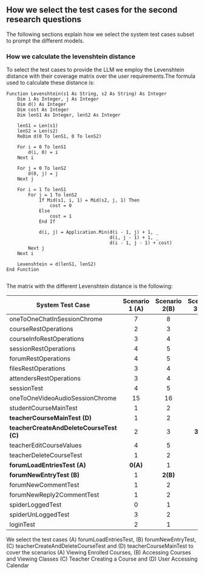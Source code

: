 ## How we select the test cases for the second research questions
The following sections explain how we select the system test cases subset to prompt the different models.
### How we calculate the levenshtein distance
To select the test cases to provide the LLM we employ the Levenshtein distance with their coverage matrix over the 
user requirements.The formula used to calculate these distance is:
````vba
Function Levenshtein(s1 As String, s2 As String) As Integer
    Dim i As Integer, j As Integer
    Dim d() As Integer
    Dim cost As Integer
    Dim lenS1 As Integer, lenS2 As Integer
    
    lenS1 = Len(s1)
    lenS2 = Len(s2)
    ReDim d(0 To lenS1, 0 To lenS2)
    
    For i = 0 To lenS1
        d(i, 0) = i
    Next i
    
    For j = 0 To lenS2
        d(0, j) = j
    Next j
    
    For i = 1 To lenS1
        For j = 1 To lenS2
            If Mid(s1, i, 1) = Mid(s2, j, 1) Then
                cost = 0
            Else
                cost = 1
            End If
            
            d(i, j) = Application.Min(d(i - 1, j) + 1, _
                                      d(i, j - 1) + 1, _
                                      d(i - 1, j - 1) + cost)
        Next j
    Next i
    
    Levenshtein = d(lenS1, lenS2)
End Function
 
````
The matrix with the different Levenshtein distance is  the following:

| System Test Case                         | **Scenario 1 (A)** | **Scenario 2(B)** | **Scenario 3 (C)** | Scenario 4 | Scenario 5 | Scenario 8 | Scenario 9 | Scenario 10 | Scenario 11 | Scenario 12 | Scenario 13 | **Scenario 14 (D)** | Scenario 15 |
|------------------------------------------|:------------------:|:-----------------:|:------------------:|:----------:|:----------:|:----------:|:----------:|:-----------:|:-----------:|:-----------:|:-----------:|:-------------------:|:-----------:|
| oneToOneChatInSessionChrome              |         7          |         8         |         9          |     14     |     11     |     10     |     9      |     10      |     10      |     10      |     10      |         10          |     13      |
| courseRestOperations                     |         2          |         3         |         3          |     10     |     7      |     5      |     4      |      3      |      5      |      5      |      5      |          5          |      8      |
| courseInfoRestOperations                 |         3          |         4         |         4          |     10     |     8      |     6      |     5      |      4      |      5      |      5      |      4      |          6          |      9      |
| sessionRestOperations                    |         4          |         5         |         5          |     6      |     9      |     7      |     6      |      7      |      7      |      7      |      7      |          7          |     10      |
| forumRestOperations                      |         4          |         5         |         5          |     8      |     5      |     7      |     6      |      7      |      7      |      7      |      7      |          7          |     10      |
| filesRestOperations                      |         3          |         4         |         4          |     8      |     6      |     6      |     5      |      6      |      6      |      6      |      6      |          6          |      9      |
| attendersRestOperations                  |         3          |         4         |         4          |     9      |     8      |     6      |     5      |      6      |      6      |      6      |      6      |          6          |      7      |
| sessionTest                              |         4          |         5         |         6          |     11     |     8      |     7      |     6      |      7      |      7      |      7      |      7      |          7          |     10      |
| oneToOneVideoAudioSessionChrome          |         15         |        16         |         17         |     16     |     17     |     18     |     17     |     18      |     18      |     18      |     18      |         18          |     21      |
| studentCourseMainTest                    |         1          |         2         |         4          |     9      |     6      |     3      |     3      |      4      |      4      |      4      |      4      |          2          |      7      |
| **teacherCourseMainTest (D)**            |         1          |         2         |         4          |     9      |     6      |     3      |     3      |      4      |      4      |      4      |      4      |      **2(D)**       |      7      |
| **teacherCreateAndDeleteCourseTest (C)** |         2          |         3         |      **3(C)**      |     10     |     7      |     5      |     4      |      3      |      5      |      5      |      5      |          5          |      8      |
| teacherEditCourseValues                  |         4          |         5         |         5          |     11     |     7      |     7      |     6      |      5      |      6      |      6      |      5      |          7          |     10      |
| teacherDeleteCourseTest                  |         1          |         2         |         2          |     9      |     6      |     4      |     3      |      4      |      4      |      4      |      4      |          4          |      7      |
| **forumLoadEntriesTest (A)**             |      **0(A)**      |         1         |         3          |     8      |     5      |     3      |     2      |      3      |      3      |      3      |      3      |          3          |      6      |
| **forumNewEntryTest (B)**                |         1          |     **2(B)**      |         3          |     9      |     4      |     4      |     3      |      4      |      4      |      4      |      4      |          4          |      7      |
| forumNewCommentTest                      |         1          |         2         |         3          |     9      |     4      |     4      |     3      |      4      |      4      |      4      |      4      |          4          |      7      |
| forumNewReply2CommentTest                |         1          |         2         |         3          |     9      |     4      |     4      |     3      |      4      |      4      |      4      |      4      |          4          |      7      |
| spiderLoggedTest                         |         0          |         1         |         3          |     8      |     5      |     3      |     2      |      3      |      3      |      3      |      3      |          3          |      6      |
| spiderUnLoggedTest                       |         3          |         2         |         2          |     7      |     4      |     2      |     1      |      2      |      2      |      2      |      2      |          2          |      3      |
| loginTest                                |         2          |         1         |         1          |     6      |     3      |     2      |     0      |      1      |      1      |      1      |      1      |          1          |      4      |

We select the test cases (A) forumLoadEntriesTest, (B) forumNewEntryTest, (C) teacherCreateAndDeleteCourseTest 
and (D) teacherCourseMainTest to cover the scenarios (A) Viewing Enrolled Courses, (B) Accessing Courses and Viewing Classes
(C) Teacher Creating a Course and (D) User Accessing Calendar